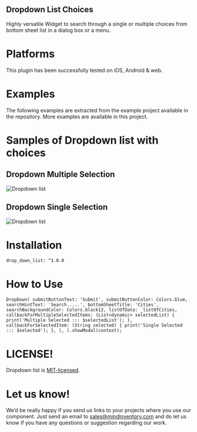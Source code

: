## Dropdown List Choices 
Highly versatile Widget to search through a single or multiple choices from bottom sheet list in a dialog box or a menu.

# Platforms
This plugin has been successfully tested on iOS, Android & web.

# Examples 
The following examples are extracted from the example project available in the repository. More examples are available in this project.

# Samples of Dropdown list with choices

## Dropdown Multiple Selection 
![Dropdown list](file:///Users/mac-00022/Desktop/drop_down_multiple_selection.gif)

## Dropdown Single Selection 
![Dropdown list](file:///Users/mac-00022/Desktop/drop_down_single_selection.gif)

# Installation
`drop_down_list: ^1.0.0`

# How to Use
`DropDown(
submitButtonText: 'Submit',
submitButtonColor: Colors.blue,
searchHintText: 'Search.....',
bottomSheetTitle: 'Cities',
searchBackgroundColor: Colors.black12,
listOfData: _listOfCities,
callbackForMultipleSelectedItems: (List<dynamic> selectedList) {
print('Multiple Selected ::: $selectedList');
},
callbackForSelectedItem: (String selected) {
print('Single Selected ::: $selected');
},
),
).showModal(context);`

# LICENSE!

Dropdown list is [MIT-licensed](/LICENSE).

# Let us know!

We’d be really happy if you send us links to your projects where you use our component. Just send an email to sales@mindinventory.com and do let us know if you have any questions or suggestion regarding our work.


